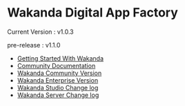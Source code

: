 # Wakanda Digital App Factory

Current Version : v1.0.3

pre-release : v1.1.0

- [Getting Started With Wakanda](http://wakanda.github.io/wakanda-studio)
- [Community Documentation](http://doc.wakanda.org/)
- [Wakanda Community Version](http://www.wakanda.org/)
- [Wakanda Enterprise Version](http://www.wakanda.io/)
- [Wakanda Studio Change log](https://github.com/Wakanda/wakanda-studio/blob/master/CHANGELOG.md)
- [Wakanda Server Change log](https://github.com/Wakanda/wakanda-server/blob/master/CHANGELOG.md)

